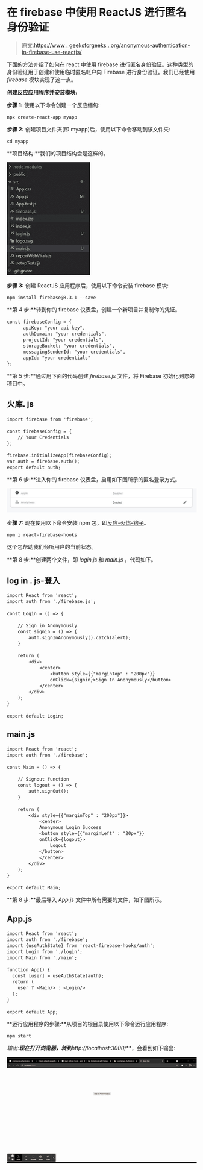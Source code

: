 # 在 firebase 中使用 ReactJS 进行匿名身份验证

> 原文:[https://www . geeksforgeeks . org/anonymous-authentication-in-firebase-use-reactjs/](https://www.geeksforgeeks.org/anonymous-authentication-in-firebase-using-reactjs/)

下面的方法介绍了如何在 react 中使用 firebase 进行匿名身份验证。这种类型的身份验证用于创建和使用临时匿名帐户向 Firebase 进行身份验证。我们已经使用 *firebase* 模块实现了这一点。

**创建反应应用程序并安装模块:**

**步骤 1:** 使用以下命令创建一个反应缅甸:

```
npx create-react-app myapp
```

**步骤 2:** 创建项目文件夹(即 myapp)后，使用以下命令移动到该文件夹:

```
cd myapp
```

**项目结构:**我们的项目结构会是这样的。

![](img/8fa16ba9cc4ab776ff8d2221e9e55cb2.png)

**步骤 3:** 创建 ReactJS 应用程序后，使用以下命令安装 firebase 模块:

```
npm install firebase@8.3.1 --save
```

**第 4 步:**转到你的 firebase 仪表盘，创建一个新项目并复制你的凭证。

```
const firebaseConfig = {
      apiKey: "your api key",
      authDomain: "your credentials",
      projectId: "your credentials",
      storageBucket: "your credentials",
      messagingSenderId: "your credentials",
      appId: "your credentials"
};
```

**第 5 步:**通过用下面的代码创建 *firebase.js* 文件，将 Firebase 初始化到您的项目中。

## 火库. js

```
import firebase from 'firebase';

const firebaseConfig = {
    // Your Credentials
};

firebase.initializeApp(firebaseConfig);
var auth = firebase.auth();
export default auth;
```

**第 6 步:**进入你的 firebase 仪表盘，启用如下图所示的匿名登录方式。

![](img/bcf94bf345bc2c15886ab0e0c1f27daa.png)

**步骤 7:** 现在使用以下命令安装 npm 包，即[反应-火焰-钩子](https://www.npmjs.com/package/react-firebase-hooks)。

```
npm i react-firebase-hooks
```

这个包帮助我们倾听用户的当前状态。

**第 8 步:**创建两个文件，即 *login.js* 和 *main.js* ，代码如下。

## log in . js-登入

```
import React from 'react';
import auth from './firebase.js';

const Login = () => {

    // Sign in Anonymously
    const signin = () => {
        auth.signInAnonymously().catch(alert);
    }

    return (
        <div>
            <center>
                <button style={{"marginTop" : "200px"}}
                onClick={signin}>Sign In Anonymously</button>
            </center>
        </div>
    );
}

export default Login;
```

## main.js

```
import React from 'react';
import auth from './firebase';

const Main = () => {

    // Signout function
    const logout = () => {
        auth.signOut();
    }

    return (
        <div style={{"marginTop" : "200px"}}>
            <center>
            Anonymous Login Success
            <button style={{"marginLeft" : "20px"}}
            onClick={logout}>
                Logout
            </button>
            </center>
        </div>
    );
}

export default Main;
```

**第 8 步:**最后导入 *App.js* 文件中所有需要的文件，如下图所示。

## App.js

```
import React from 'react';
import auth from './firebase';
import {useAuthState} from 'react-firebase-hooks/auth';
import Login from './login';
import Main from './main';

function App() {
  const [user] = useAuthState(auth);
  return (
    user ? <Main/> : <Login/>
  );
}

export default App;
```

**运行应用程序的步骤:**从项目的根目录使用以下命令运行应用程序:

```
npm start
```

**输出:**现在打开浏览器，转到***http://localhost:3000/***，会看到如下输出:

![](img/000511cd31eb0aa0573d3422d3d151a0.png)